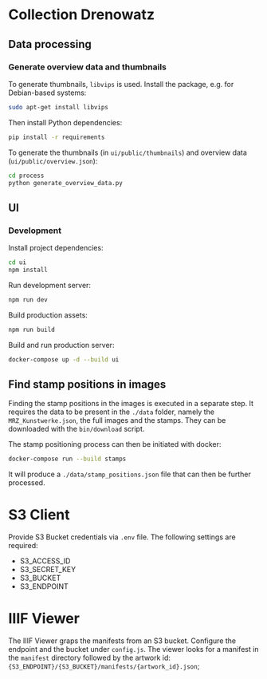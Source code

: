 # Collection Drenowatz

## Data processing

### Generate overview data and thumbnails

To generate thumbnails, `libvips` is used. Install the package, e.g. for Debian-based systems:

```bash
sudo apt-get install libvips
```

Then install Python dependencies:

```bash
pip install -r requirements
```

To generate the thumbnails (in `ui/public/thumbnails`) and overview data (`ui/public/overview.json`):

```bash
cd process
python generate_overview_data.py
```

## UI

### Development

Install project dependencies:

``` bash
cd ui
npm install
```

Run development server:

``` bash
npm run dev
```

Build production assets:

``` bash
npm run build
```

Build and run production server:

``` bash
docker-compose up -d --build ui
```

## Find stamp positions in images

Finding the stamp positions in the images is executed in a separate step.
It requires the data to be present in the `./data` folder, namely the `MRZ_Kunstwerke.json`, the full images and the stamps.
They can be downloaded with the `bin/download` script.

The stamp positioning process can then be initiated with docker:

``` bash
docker-compose run --build stamps
```

It will produce a `./data/stamp_positions.json` file that can then be further processed.

# S3 Client

Provide S3 Bucket credentials via `.env` file.
The following settings are required:

- S3_ACCESS_ID
- S3_SECRET_KEY
- S3_BUCKET
- S3_ENDPOINT

# IIIF Viewer

The IIIF Viewer graps the manifests from an S3 bucket.
Configure the endpoint and the bucket under `config.js`. The viewer looks for a manifest in the `manifest` directory followed by the artwork id: `{S3_ENDPOINT}/{S3_BUCKET}/manifests/{artwork_id}.json`;
